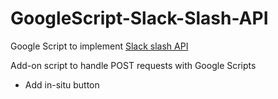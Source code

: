 # GoogleScript-Slack-Slash-API

Google Script to implement [Slack slash API](https://api.slack.com/interactivity/slash-commands)

Add-on script to handle POST requests with Google Scripts

* Add in-situ button
